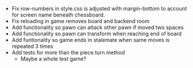 - Fix row-numbers in style.css is adjusted with margin-bottom to account for screen name beneath chessboard.
- Fix reloading in game removes board and backend room
- Add functionality so pawn can attack other pawn if moved two spaces
- Add functionality so pawn can transform when reaching end of board
- Add funtionality so game ends in stalemate when same moves is repeated 3 times
- Add tests for more than the piece.turn method
    - Maybe a whole test game?